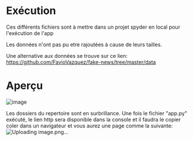 # Exécution 
Ces différents fichiers sont à mettre dans un projet spyder en local  pour l'exécution de l'app

Les données n'ont pas pu etre rajoutées à cause de leurs tailles.

Une alternative aux données se trouve sur ce lien: https://github.com/FavioVazquez/fake-news/tree/master/data

# Aperçu

![image](https://github.com/ornella-brenda/Fake-News-Detection/assets/82780733/989bdff6-b183-4274-88ca-5dbf06fecff7)

Les dossiers du repertoire sont en surbrillance. Une fois le fichier "app.py" exécuté, le lien http sera disponible dans la console et il faudra le copier coler dans un navigateur et vous aurez une page comme la suivante: 
![Uploading image.png…]()


